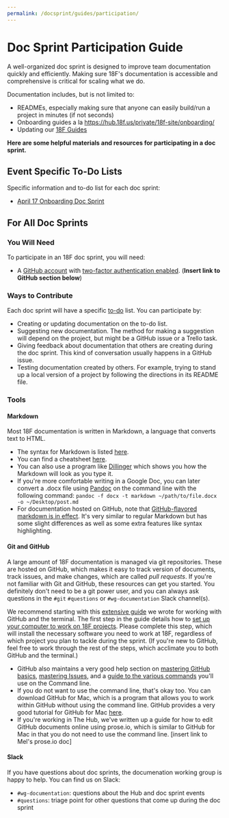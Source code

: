 ```yaml
---
permalink: /docsprint/guides/participation/
---
```


# Doc Sprint Participation Guide

A well-organized doc sprint is designed to improve team documentation quickly and efficiently. Making sure 18F's documentation is accessible and comprehensive is critical for scaling what we do.  

Documentation includes, but is not limited to:

* READMEs, especially making sure that anyone can easily build/run a project in minutes (if not seconds)
* Onboarding guides a la https://hub.18f.us/private/18f-site/onboarding/
* Updating our [18F Guides](http://18f.github.io/guides/)

**Here are some helpful materials and resources for participating in a doc sprint.**

## <a name="todo"></a>Event Specific To-Do Lists

Specific information and to-do list for each doc sprint:

* [April 17 Onboarding Doc Sprint](../../onboarding/)

## For All Doc Sprints

### You Will Need
To participate in an 18F doc sprint, you will need:

* A [GitHub account](https://help.github.com/articles/signing-up-for-a-new-github-account/) with [two-factor authentication enabled](https://help.github.com/articles/about-two-factor-authentication/). (**Insert link to GitHub section below**)

### Ways to Contribute
Each doc sprint will have a specific [to-do](#todo) list. You can participate by:

* Creating or updating documentation on the to-do list.
* Suggesting new documentation. The method for making a suggestion will depend on the project, but might be a GitHub issue or a Trello task.
* Giving feedback about documentation that others are creating during the doc sprint. This kind of conversation usually happens in a GitHub issue.
* Testing documentation created by others. For example, trying to stand up a local version of a project by following the directions in its README file.

### Tools

#### Markdown

Most 18F documentation is written in Markdown, a language that converts text to HTML.

* The syntax for Markdown is listed [here](http://daringfireball.net/projects/markdown/).
* You can find a cheatsheet [here](https://github.com/adam-p/markdown-here/wiki/Markdown-Cheatsheet). 
* You can also use a program like [Dillinger](http://dillinger.io/) which shows you how the Markdown will look as you type it. 
* If you're more comfortable writing in a Google Doc, you can later convert a .docx file using [Pandoc](http://johnmacfarlane.net/pandoc/) on the command line with the following command: `pandoc -f docx -t markdown ~/path/to/file.docx -o ~/Desktop/post.md`
* For documentation hosted on GitHub, note that [GitHub-flavored markdown is in effect](https://github.com/adam-p/markdown-here/wiki/Markdown-Cheatsheet). It's very similar to regular Markdown but has some slight differences as well as some extra features like syntax highlighting.

#### Git and GitHub

A large amount of 18F documentation is managed via git repositories. These are hosted on GitHub, which makes it easy to track version of documents, track issues, and make changes, which are called _pull requests_. If you're not familiar with Git and GitHub, these resources can get you started. You definitely don't need to be a git power user, and you can always ask questions in the `#git` `#questions` or `#wg-documentation` Slack channel(s).

We recommend starting with this [extensive guide](https://18f.gsa.gov/2015/03/03/how-to-use-github-and-the-terminal-a-guide/) we wrote for working with GitHub and the terminal. The first step in the guide details how to [set up your computer to work on 18F projects](https://18f.gsa.gov/2015/03/03/how-to-use-github-and-the-terminal-a-guide/#turn-your-mac-into-a-web-development-machine). Please complete this step, which will install the necessary software you need to work at 18F, regardless of which project you plan to tackle during the sprint. (If you're new to GitHub, feel free to work through the rest of the steps, which acclimate you to both GitHub and the terminal.)
* GitHub also maintains a very good help section on [mastering GitHub basics](https://guides.github.com/activities/hello-world/), [mastering Issues](https://guides.github.com/features/issues/), and a [guide to the various commands](https://training.github.com/kit/downloads/github-git-cheat-sheet.pdf) you'll use on the Command line.
* If you do not want to use the command line, that's okay too. You can download GitHub for Mac, which is a program that allows you to work within GitHub without using the command line. GitHub provides a very good tutorial for GitHub for Mac [here](https://mac.github.com/help.html).
* If you're working in The Hub, we've written up a guide for how to edit GitHub documents online using prose.io, which is similar to GitHub for Mac in that you do not need to use the command line. [insert link to Mel's prose.io doc]


#### Slack

If you have questions about doc sprints, the documenation working group is happy to help. You can find us on Slack:

* `#wg-documentation`: questions about the Hub and doc sprint events
* `#questions`: triage point for other questions that come up during the doc sprint
